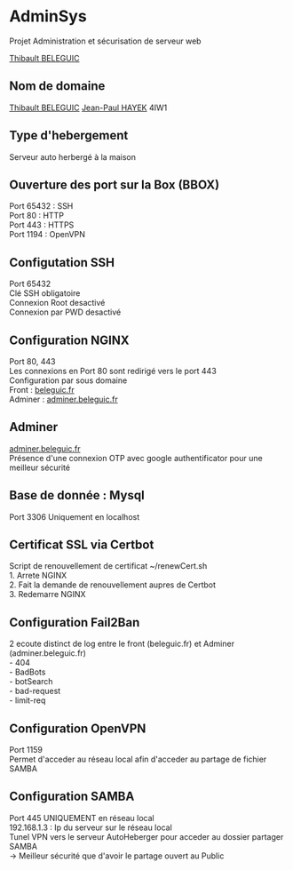 # AdminSys
Projet Administration et sécurisation de serveur web

[Thibault BELEGUIC](https://belegiuc.fr)

## Nom de domaine
[Thibault BELEGUIC](https://github.com/Beleguic/)
[Jean-Paul HAYEK](https://github.com/jphayek/)
4IW1

## Type d'hebergement
Serveur auto herbergé à la maison

## Ouverture des port sur la Box (BBOX)
  Port 65432 : SSH  
  Port 80 : HTTP  
  Port 443 : HTTPS  
  Port 1194 : OpenVPN  

## Configutation SSH
  Port 65432  
  Clé SSH  obligatoire  
  Connexion Root desactivé  
  Connexion par PWD desactivé  

## Configuration NGINX
  Port 80, 443  
  Les connexions en Port 80 sont redirigé vers le port 443  
  Configuration par sous domaine  
    Front : [beleguic.fr](https://belegiuc.fr)  
    Adminer : [adminer.beleguic.fr](https://adminer.belegiuc.fr)  

## Adminer
  [adminer.beleguic.fr](https://adminer.belegiuc.fr)  
  Présence d'une connexion OTP avec google authentificator pour une meilleur sécurité  

## Base de donnée : Mysql
  Port 3306 Uniquement en localhost  

## Certificat SSL via Certbot
  Script de renouvellement de certificat ~/renewCert.sh  
    1. Arrete NGINX  
    2. Fait la demande de renouvellement aupres de Certbot  
    3. Redemarre NGINX  

## Configuration Fail2Ban
  2 ecoute distinct de log entre le front (beleguic.fr) et Adminer (adminer.beleguic.fr)  
    - 404  
    - BadBots  
    - botSearch  
    - bad-request  
    - limit-req  

## Configuration OpenVPN
  Port 1159  
  Permet d'acceder au réseau local afin d'acceder au partage de fichier SAMBA  

## Configuration SAMBA
  Port 445 UNIQUEMENT en réseau local  
    192.168.1.3 : Ip du serveur sur le réseau local  
    Tunel VPN vers le serveur AutoHeberger pour acceder au dossier partager SAMBA  
      -> Meilleur sécurité que d'avoir le partage ouvert au Public  
